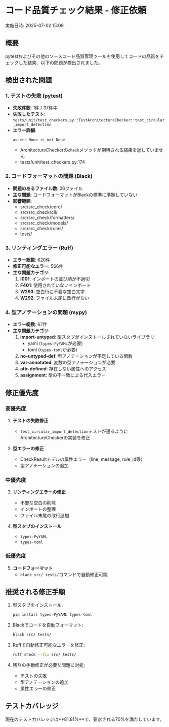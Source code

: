 # コード品質チェック結果 - 修正依頼

実施日時: 2025-07-02 15:09

## 概要

pytestおよびその他のソースコード品質管理ツールを使用してコードの品質をチェックした結果、以下の問題が検出されました。

## 検出された問題

### 1. テストの失敗 (pytest)

- **失敗件数**: 1件 / 37件中
- **失敗したテスト**: `tests/unit/test_checkers.py::TestArchitectureChecker::test_circular_import_detection`
- **エラー詳細**: 
  ```
  assert None is not None
  ```
  - ArchitectureCheckerの`check`メソッドが期待される結果を返していません
  - tests/unit/test_checkers.py:174

### 2. コードフォーマットの問題 (Black)

- **問題のあるファイル数**: 26ファイル
- **主な問題**: コードフォーマットがBlackの標準に準拠していない
- **影響範囲**: 
  - src/src_check/core/
  - src/src_check/cli/
  - src/src_check/formatters/
  - src/src_check/models/
  - src/src_check/rules/
  - tests/

### 3. リンティングエラー (Ruff)

- **エラー総数**: 620件
- **修正可能なエラー**: 566件
- **主な問題カテゴリ**:
  1. **I001**: インポートの並び順が不適切
  2. **F401**: 使用されていないインポート
  3. **W293**: 空白行に不要な空白文字
  4. **W292**: ファイル末尾に改行がない

### 4. 型アノテーションの問題 (mypy)

- **エラー総数**: 67件
- **主な問題カテゴリ**:
  1. **import-untyped**: 型スタブがインストールされていないライブラリ
     - yaml (`types-PyYAML`が必要)
     - toml (`types-toml`が必要)
  2. **no-untyped-def**: 型アノテーションが不足している関数
  3. **var-annotated**: 変数の型アノテーションが必要
  4. **attr-defined**: 存在しない属性へのアクセス
  5. **assignment**: 型の不一致による代入エラー

## 修正優先度

### 高優先度
1. **テストの失敗修正**
   - `test_circular_import_detection`テストが通るようにArchitectureCheckerの実装を修正

2. **型エラーの修正**
   - CheckResultモデルの属性エラー（line, message, rule_id等）
   - 型アノテーションの追加

### 中優先度
3. **リンティングエラーの修正**
   - 不要な空白の削除
   - インポートの整理
   - ファイル末尾の改行追加

4. **型スタブのインストール**
   - `types-PyYAML`
   - `types-toml`

### 低優先度
5. **コードフォーマット**
   - `black src/ tests/`コマンドで自動修正可能

## 推奨される修正手順

1. 型スタブをインストール:
   ```bash
   pip install types-PyYAML types-toml
   ```

2. Blackでコードを自動フォーマット:
   ```bash
   black src/ tests/
   ```

3. Ruffで自動修正可能なエラーを修正:
   ```bash
   ruff check --fix src/ tests/
   ```

4. 残りの手動修正が必要な問題に対処:
   - テストの失敗
   - 型アノテーションの追加
   - 属性エラーの修正

## テストカバレッジ

現在のテストカバレッジは**81.81%**で、要求される70%を満たしています。